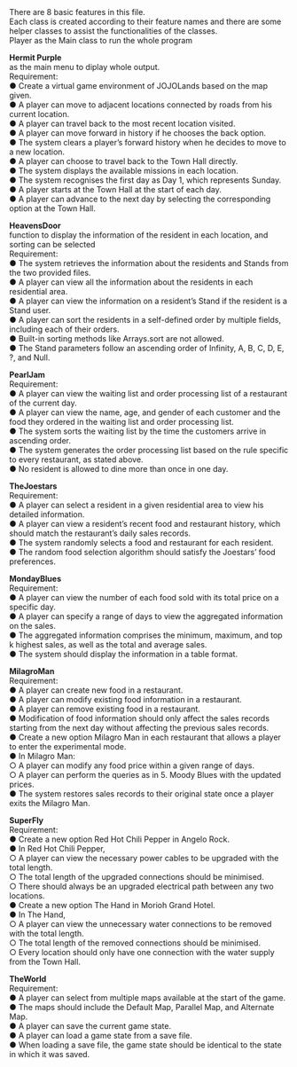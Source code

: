 <!DOCTYPE html>
<html>
<head>
<title> Basic Feature </title>
</head>
  <body>
There are 8 basic features in this file.<br>
Each class is created according to their feature names and there are some helper classes to assist the functionalities of the classes.<br>
Player as the Main class to run the whole program<br>

<b>Hermit Purple</b><br>
as the main menu to diplay whole output.<br>
Requirement:<br>
● Create a virtual game environment of JOJOLands based on the map given.<br>
● A player can move to adjacent locations connected by roads from his current location.<br>
● A player can travel back to the most recent location visited.<br>
● A player can move forward in history if he chooses the back option.<br>
● The system clears a player’s forward history when he decides to move to a new location.<br>
● A player can choose to travel back to the Town Hall directly.<br>
● The system displays the available missions in each location.<br>
● The system recognises the first day as Day 1, which represents Sunday.<br>
● A player starts at the Town Hall at the start of each day.<br>
● A player can advance to the next day by selecting the corresponding option at the Town Hall.<br>

<b>HeavensDoor</b><br>
function to display the information of the resident in each location, and sorting can be selected<br>
Requirement:<br>
● The system retrieves the information about the residents and Stands from the two provided files.<br>
● A player can view all the information about the residents in each residential area.<br>
● A player can view the information on a resident’s Stand if the resident is a Stand user.<br>
● A player can sort the residents in a self-defined order by multiple fields, including each of their orders.<br>
● Built-in sorting methods like Arrays.sort are not allowed.<br>
● The Stand parameters follow an ascending order of Infinity, A, B, C, D, E, ?, and Null.<br>

<b>PearlJam</b><br>
Requirement: <br>
● A player can view the waiting list and order processing list of a restaurant of the current day.<br>
● A player can view the name, age, and gender of each customer and the food they ordered in the waiting list and order processing list.<br>
● The system sorts the waiting list by the time the customers arrive in ascending order.<br>
● The system generates the order processing list based on the rule specific to every restaurant, as stated above.<br>
● No resident is allowed to dine more than once in one day.<br>

<b>TheJoestars</b><br>
Requirement: <br>
● A player can select a resident in a given residential area to view his detailed information.<br>
● A player can view a resident’s recent food and restaurant history, which should match the restaurant’s daily sales records.<br>
● The system randomly selects a food and restaurant for each resident. <br>
● The random food selection algorithm should satisfy the Joestars’ food preferences. <br>

<b>MondayBlues</b><br>
Requirement: <br>
● A player can view the number of each food sold with its total price on a specific day.<br>
● A player can specify a range of days to view the aggregated information on the sales.<br>
● The aggregated information comprises the minimum, maximum, and top k highest sales, as well as the total and average sales.<br>
● The system should display the information in a table format.<br>

<b>MilagroMan</b><br>
Requirement: <br>
● A player can create new food in a restaurant.<br>
● A player can modify existing food information in a restaurant.<br>
● A player can remove existing food in a restaurant.<br>
● Modification of food information should only affect the sales records starting from the next day without affecting the previous sales records.<br>
● Create a new option Milagro Man in each restaurant that allows a player to enter the experimental mode.<br>
● In Milagro Man:<br>
  ○ A player can modify any food price within a given range of days.<br>
  ○ A player can perform the queries as in 5. Moody Blues with the updated prices.<br>
● The system restores sales records to their original state once a player exits the Milagro Man.<br>

<b>SuperFly</b><br>
Requirement: <br>
● Create a new option Red Hot Chili Pepper in Angelo Rock.<br>
● In Red Hot Chili Pepper,<br>
  ○ A player can view the necessary power cables to be upgraded with the total length.<br>
  ○ The total length of the upgraded connections should be minimised.<br>
  ○ There should always be an upgraded electrical path between any two locations.<br>
● Create a new option The Hand in Morioh Grand Hotel.<br>
● In The Hand,<br>
  ○ A player can view the unnecessary water connections to be removed with the total length.<br>
  ○ The total length of the removed connections should be minimised.<br>
  ○ Every location should only have one connection with the water supply from the Town Hall.<br>

<b>TheWorld</b><br>
Requirement: <br>
● A player can select from multiple maps available at the start of the game.<br>
● The maps should include the Default Map, Parallel Map, and Alternate Map.<br>
● A player can save the current game state.<br>
● A player can load a game state from a save file.<br>
● When loading a save file, the game state should be identical to the state in which it was saved.<br>


